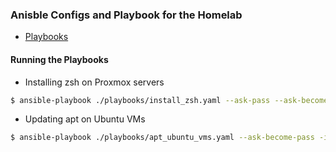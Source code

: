 ### Anisble Configs and Playbook for the Homelab

- [Playbooks](https://docs.ansible.com/ansible/latest/playbook_guide/playbooks_intro.html)

#### Running the Playbooks

- Installing zsh on Proxmox servers
```bash
$ ansible-playbook ./playbooks/install_zsh.yaml --ask-pass --ask-become-pass -i ./inventory/hosts
```

- Updating apt on Ubuntu VMs
```bash
$ ansible-playbook ./playbooks/apt_ubuntu_vms.yaml --ask-become-pass -i ./inventory/hosts
```
